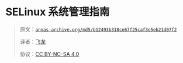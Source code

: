 # SELinux 系统管理指南

> 原文：[`annas-archive.org/md5/b12493b318ce67f25caf3e5eb21d07f2`](https://annas-archive.org/md5/b12493b318ce67f25caf3e5eb21d07f2)
> 
> 译者：[飞龙](https://github.com/wizardforcel)
> 
> 协议：[CC BY-NC-SA 4.0](http://creativecommons.org/licenses/by-nc-sa/4.0/)